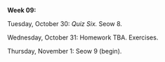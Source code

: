 **Week 09:**

Tuesday, October 30: *Quiz Six.* Seow 8.

Wednesday, October 31: Homework TBA. Exercises.

Thursday, November 1: Seow 9 (begin).